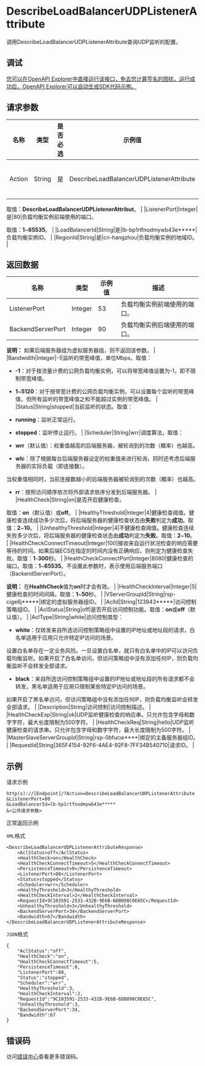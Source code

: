 # DescribeLoadBalancerUDPListenerAttribute

调用DescribeLoadBalancerUDPListenerAttribute查询UDP监听的配置。

## 调试

[您可以在OpenAPI Explorer中直接运行该接口，免去您计算签名的困扰。运行成功后，OpenAPI Explorer可以自动生成SDK代码示例。](https://api.aliyun.com/#product=Slb&api=DescribeLoadBalancerUDPListenerAttribute&type=RPC&version=2014-05-15)

## 请求参数

|名称|类型|是否必选|示例值|描述|
|--|--|----|---|--|
|Action|String|是|DescribeLoadBalancerUDPListenerAttribute|要执行的操作。

 取值：**DescribeLoadBalancerUDPListenerAttribut**。 |
|ListenerPort|Integer|是|80|负载均衡实例前端使用的端口。

 取值：**1**~**65535**。 |
|LoadBalancerId|String|是|lb-bp1rtfnodmywb43e\*\*\*\*\*|负载均衡实例ID。 |
|RegionId|String|是|cn-hangzhou|负载均衡实例的地域ID。 |

## 返回数据

|名称|类型|示例值|描述|
|--|--|---|--|
|ListenerPort|Integer|53|负载均衡实例前端使用的端口。 |
|BackendServerPort|Integer|90|负载均衡实例后端使用的端口。

 **说明：** 如果后端服务器组为虚拟服务器组，则不返回该参数。 |
|Bandwidth|Integer|-1|监听的带宽峰值，单位Mbps。取值：

 -   **-1**：对于按流量计费的公网负载均衡实例，可以将带宽峰值设置为-1，即不限制带宽峰值。
-   **1**~**5120**：对于按带宽计费的公网负载均衡实例，可以设置每个监听的带宽峰值，但所有监听的带宽峰值之和不能超过实例的带宽峰值。 |
|Status|String|stopped|当前监听的状态。取值：

 -   **running**：监听正常运行。
-   **stopped**：监听停止运行。 |
|Scheduler|String|wrr|调度算法，取值：

 -   **wrr**（默认值）：权重值越高的后端服务器，被轮询到的次数（概率）也越高。
-   **wlc**：除了根据每台后端服务器设定的权重值来进行轮询，同时还考虑后端服务器的实际负载（即连接数）。

当权重值相同时，当前连接数越小的后端服务器被轮询到的次数（概率）也越高。

-   **rr**：按照访问顺序依次将外部请求依序分发到后端服务器。 |
|HealthCheck|String|on|是否开启健康检查。

 取值：**on**（默认值）或**off**。 |
|HealthyThreshold|Integer|4|健康检查阈值。健康检查连续成功多少次后，将后端服务器的健康检查状态由**失败**判定为**成功**。取值：**2**~**10**。 |
|UnhealthyThreshold|Integer|4|不健康检查阈值。健康检查连续失败多少次后，将后端服务器的健康检查状态由**成功**判定为**失败**。取值：**2**~**10**。 |
|HealthCheckConnectTimeout|Integer|100|接收来自运行状况检查的响应需要等待的时间。如果后端ECS在指定的时间内没有正确响应，则判定为健康检查失败。取值：**1**-**300**秒。 |
|HealthCheckConnectPort|Integer|8080|健康检查的端口。取值：**1**~**65535**。不设置此参数时，表示使用后端服务端口（BackendServerPort）。

 **说明：** 在**HealthCheck**值为**on**时才会有效。 |
|HealthCheckInterval|Integer|5|健康检查的时间间隔，取值：**1**~**50**秒。 |
|VServerGroupId|String|rsp-cige6j\*\*\*\*\*|绑定的虚拟服务器组ID。 |
|AclId|String|123943\*\*\*\*\*|访问控制策略组ID。 |
|AclStatus|String|off|是否开启访问控制功能。取值：**on**或**off**（默认值）。 |
|AclType|String|white|访问控制类型：

 -   **white**：仅转发来自所选访问控制策略组中设置的IP地址或地址段的请求，白名单适用于应用只允许特定IP访问的场景。

设置白名单存在一定业务风险。一旦设置白名单，就只有白名单中的IP可以访问负载均衡监听。如果开启了白名单访问，但访问策略组中没有添加任何IP，则负载均衡监听不会转发全部请求。

-   **black**：来自所选访问控制策略组中设置的IP地址或地址段的所有请求都不会转发，黑名单适用于应用只限制某些特定IP访问的场景。

如果开启了黑名单访问，但访问策略组中没有添加任何IP，则负载均衡监听会转发全部请求。 |
|Description|String|访问控制|访问控制描述。 |
|HealthCheckExp|String|ok|UDP监听健康检查的响应串。只允许包含字母和数字字符，最大长度限制为500字符。 |
|HealthCheckReq|String|hello|UDP监听健康检查的请求串。只允许包含字母和数字字符，最大长度限制为500字符。 |
|MasterSlaveServerGroupId|String|rsp-0bfucw\*\*\*\*|绑定的主备服务器组ID。 |
|RequestId|String|365F4154-92F6-4AE4-92F8-7FF34B540710|请求ID。 |

## 示例

请求示例

```
http(s)://[Endpoint]/?Action=DescribeLoadBalancerUDPListenerAttribute
&ListenerPort=80
&LoadBalancerId=lb-bp1rtfnodmywb43e*****
&<公共请求参数>
```

正常返回示例

`XML`格式

```
<DescribeLoadBalancerUDPListenerAttributeResponse>
    <AclStatus>off</AclStatus>
    <HealthCheck>on</HealthCheck>
    <HealthCheckConnectTimeout>5</HealthCheckConnectTimeout>
    <PersistenceTimeout>0</PersistenceTimeout>
    <ListenerPort>80</ListenerPort>
    <Status>stopped</Status>
    <Scheduler>wrr</Scheduler>
    <HealthyThreshold>3</HealthyThreshold>
    <HealthCheckInterval>2</HealthCheckInterval>
    <RequestId>9C103591-2533-432B-9E6B-6DB098C0E65C</RequestId>
    <UnhealthyThreshold>3</UnhealthyThreshold>
    <BackendServerPort>34</BackendServerPort>
    <Bandwidth>67</Bandwidth>
</DescribeLoadBalancerUDPListenerAttributeResponse>
```

`JSON`格式

```
{
	"AclStatus":"off",
	"HealthCheck":"on",
	"HealthCheckConnectTimeout":5,
	"PersistenceTimeout":0,
	"ListenerPort":80,
	"Status":"stopped",
	"Scheduler":"wrr",
	"HealthyThreshold":3,
	"HealthCheckInterval":2,
	"RequestId":"9C103591-2533-432B-9E6B-6DB098C0E65C",
	"UnhealthyThreshold":3,
	"BackendServerPort":34,
	"Bandwidth":67
}
```

## 错误码

访问[错误中心](https://error-center.alibabacloud.com/status/product/Slb)查看更多错误码。

